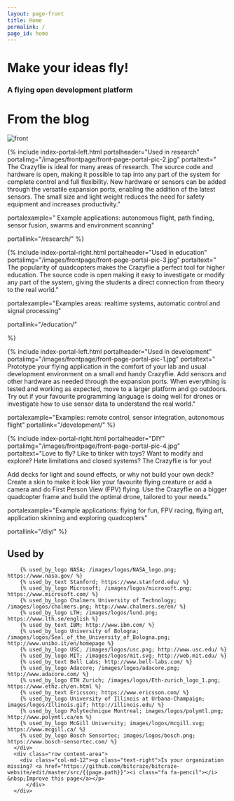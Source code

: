 ```yaml
---
layout: page-front
title: Home
permalink: /
page_id: home
---
```


<div class="container-fluid front-top-banner">
    <div class="row content-area">
        <div class="col-md-9 header_text">
              <h1>Make your ideas fly!</h1>
                <h3>A flying open development platform</h3>
        </div>
        <div class="col-md-3 semi-transparent fp-blog">
            <h1>From the blog</h1>
                <!-- inject wp blog -->
        </div>
    </div>
</div>


<div class="container-fluid">
    <div class="row content-area">
        <div class="col-sm-2"></div>
        <div class="col-sm-8">
            <img src="/images/frontpage/front-page-portal-pic-5.jpg" class="img-responsive" alt="front"/>
        </div>
        <div class="col-sm-2"></div>
    </div>
</div>


{% include index-portal-left.html portalheader="Used in research" portalimg="/images/frontpage/front-page-portal-pic-2.jpg" portaltext="
The Crazyflie is ideal for many areas of research. The source code and hardware
is open, making it possible to tap into any
part of the system for complete control and full flexibility. New hardware or sensors can be added
through the versatile expansion ports, enabling the addition of the latest sensors.
The small size and light weight reduces the need for safety equipment and increases
productivity."

portalexample="
Example applications: autonomous flight, path finding, sensor fusion, swarms and
environment scanning"

portallink="/research/"
%}

{% include index-portal-right.html portalheader="Used in education" portalimg="/images/frontpage/front-page-portal-pic-3.jpg" portaltext="
The popularity of quadcopters makes the Crazyflie a perfect tool for higher education.
The source code is open making it easy to investigate or modify any part of the system,
giving the students a direct connection from theory to the real world."

portalexample="Examples areas: realtime systems, automatic control and signal processing"

portallink="/education/"

%}

{% include index-portal-left.html portalheader="Used in development" portalimg="/images/frontpage/front-page-portal-pic-1.jpg" portaltext="
Prototype your flying application in the comfort of your lab and usual development
environment on a small and handy Crazyflie. Add sensors and other hardware as needed
through the expansion ports. When everything is tested and working as expected,
move to a larger platform and go outdoors.
Try out if your favourite programming language is doing well for drones
or investigate how to use sensor data to understand the real world."

portalexample="Examples: remote control, sensor integration, autonomous flight"
portallink="/development/"
%}

{% include index-portal-right.html portalheader="DIY" portalimg="/images/frontpage/front-page-portal-pic-4.jpg"
portaltext="Love to fly? Like to tinker with toys? Want to modify and explore? Hate limitations and closed
systems? The Crazyflie is for you!

Add decks for light and sound effects, or why not build your own deck? Create a
skin to make it look like your favourite flying creature or add a camera and
do First Person View (FPV) flying. Use the Crazyflie on a bigger quadcopter frame and build
the optimal drone, tailored to your needs."

portalexample="Example applications: flying for fun, FPV racing, flying art, application skinning and exploring quadcopters"

portallink="/diy/"
%}


<div class="container-fluid used-by-section">
    <div class="row content-area">
        <div class="col-md-12">
            <h2>Used by</h2>
        </div>

        {% used_by_logo NASA; /images/logos/NASA_logo.png; https://www.nasa.gov/ %}
        {% used_by_text Stanford; https://www.stanford.edu/ %}
        {% used_by_logo Microsoft; /images/logos/microsoft.png; https://www.microsoft.com/ %}
        {% used_by_logo Chalmers University of Technology; /images/logos/chalmers.png; http://www.chalmers.se/en/ %}
        {% used_by_logo LTH; /images/logos/lund.png; https://www.lth.se/english %}
        {% used_by_text IBM; http://www.ibm.com/ %}
        {% used_by_logo University of Bologna; /images/logos/Seal_of_the_University_of_Bologna.png; http://www.unibo.it/en/homepage %}
        {% used_by_logo USC; /images/logos/usc.png; http://www.usc.edu/ %}
        {% used_by_logo MIT; /images/logos/mit.svg; http://web.mit.edu/ %}
        {% used_by_text Bell Labs; http://www.bell-labs.com/ %}
        {% used_by_logo Adacore; /images/logos/adacore.png; http://www.adacore.com/ %}
        {% used_by_logo ETH Zurich; /images/logos/Eth-zurich_logo_1.png; https://www.ethz.ch/en.html %}
        {% used_by_text Ericsson; https://www.ericsson.com/ %}
        {% used_by_logo University of Illinois at Urbana-Champaign; images/logos/Illinois.gif; http://illinois.edu/ %}
        {% used_by_logo Polytechnique Montreal; images/logos/polymtl.png; http://www.polymtl.ca/en %}
        {% used_by_logo McGill University; images/logos/mcgill.svg; https://www.mcgill.ca/ %}
        {% used_by_logo Bosch Sensortec; images/logos/bosch.png; https://www.bosch-sensortec.com/ %}
      </div>
      <div class="row content-area">
        <div class="col-md-12"><p class="text-right">Is your organization missing? <a href="https://github.com/bitcraze/bitcraze-website/edit/master/src/{{page.path}}"><i class="fa fa-pencil"></i> &nbsp;Improve this page</a></p>
          </div>
      </div>
</div>
